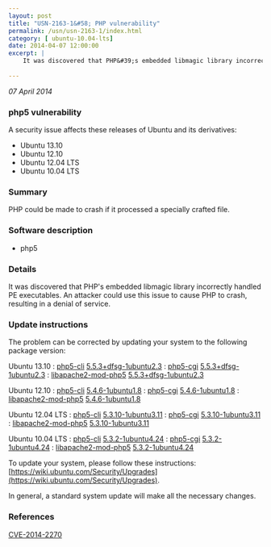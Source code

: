 ```yaml
---
layout: post
title: "USN-2163-1&#58; PHP vulnerability"
permalink: /usn/usn-2163-1/index.html
category: [ ubuntu-10.04-lts]
date: 2014-04-07 12:00:00
excerpt: |
    It was discovered that PHP&#39;s embedded libmagic library incorrectly handled PE executables. An attacker could use this issue to cause PHP to crash, resulting in a denial of service. 
    
--- 
```

 
 

*07 April 2014*

### php5 vulnerability

A security issue affects these releases of Ubuntu and its derivatives:

* Ubuntu 13.10
* Ubuntu 12.10
* Ubuntu 12.04 LTS
* Ubuntu 10.04 LTS

### Summary

PHP could be made to crash if it processed a specially crafted file. 

### Software description

* php5 

### Details

It was discovered that PHP&#39;s embedded libmagic library incorrectly handled PE executables. An attacker could use this issue to cause PHP to crash, resulting in a denial of service. 

### Update instructions

The problem can be corrected by updating your system to the following package version:

Ubuntu 13.10
 : [php5-cli](https://launchpad.net/ubuntu/+source/php5) <span> [5.5.3+dfsg-1ubuntu2.3](https://launchpad.net/ubuntu/+source/php5/5.5.3+dfsg-1ubuntu2.3) </span> 
 : [php5-cgi](https://launchpad.net/ubuntu/+source/php5) <span> [5.5.3+dfsg-1ubuntu2.3](https://launchpad.net/ubuntu/+source/php5/5.5.3+dfsg-1ubuntu2.3) </span> 
 : [libapache2-mod-php5](https://launchpad.net/ubuntu/+source/php5) <span> [5.5.3+dfsg-1ubuntu2.3](https://launchpad.net/ubuntu/+source/php5/5.5.3+dfsg-1ubuntu2.3) </span> 

Ubuntu 12.10
 : [php5-cli](https://launchpad.net/ubuntu/+source/php5) <span> [5.4.6-1ubuntu1.8](https://launchpad.net/ubuntu/+source/php5/5.4.6-1ubuntu1.8) </span> 
 : [php5-cgi](https://launchpad.net/ubuntu/+source/php5) <span> [5.4.6-1ubuntu1.8](https://launchpad.net/ubuntu/+source/php5/5.4.6-1ubuntu1.8) </span> 
 : [libapache2-mod-php5](https://launchpad.net/ubuntu/+source/php5) <span> [5.4.6-1ubuntu1.8](https://launchpad.net/ubuntu/+source/php5/5.4.6-1ubuntu1.8) </span> 

Ubuntu 12.04 LTS
 : [php5-cli](https://launchpad.net/ubuntu/+source/php5) <span> [5.3.10-1ubuntu3.11](https://launchpad.net/ubuntu/+source/php5/5.3.10-1ubuntu3.11) </span> 
 : [php5-cgi](https://launchpad.net/ubuntu/+source/php5) <span> [5.3.10-1ubuntu3.11](https://launchpad.net/ubuntu/+source/php5/5.3.10-1ubuntu3.11) </span> 
 : [libapache2-mod-php5](https://launchpad.net/ubuntu/+source/php5) <span> [5.3.10-1ubuntu3.11](https://launchpad.net/ubuntu/+source/php5/5.3.10-1ubuntu3.11) </span> 

Ubuntu 10.04 LTS
 : [php5-cli](https://launchpad.net/ubuntu/+source/php5) <span> [5.3.2-1ubuntu4.24](https://launchpad.net/ubuntu/+source/php5/5.3.2-1ubuntu4.24) </span> 
 : [php5-cgi](https://launchpad.net/ubuntu/+source/php5) <span> [5.3.2-1ubuntu4.24](https://launchpad.net/ubuntu/+source/php5/5.3.2-1ubuntu4.24) </span> 
 : [libapache2-mod-php5](https://launchpad.net/ubuntu/+source/php5) <span> [5.3.2-1ubuntu4.24](https://launchpad.net/ubuntu/+source/php5/5.3.2-1ubuntu4.24) </span> 

To update your system, please follow these instructions: [https://wiki.ubuntu.com/Security/Upgrades](https://wiki.ubuntu.com/Security/Upgrades).

In general, a standard system update will make all the necessary changes. 

### References

 
 [CVE-2014-2270](http://people.ubuntu.com/~ubuntu-security/cve/CVE-2014-2270)
 

